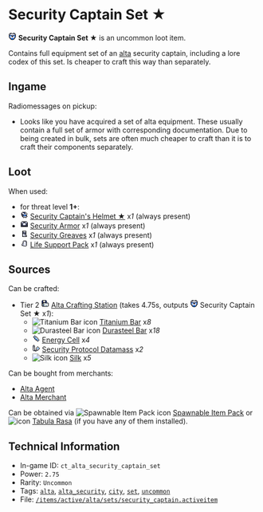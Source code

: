# Security Captain Set ★

<img src="https://raw.githubusercontent.com/Ceterai/Enternia/main/items/active/alta/sets/security_captain.png" alt="Security Captain Set ★ icon" loading="lazy" width="auto" height="16px"/> **Security Captain Set ★** is an uncommon loot item.

Contains full equipment set of an [alta](https://ceterai.github.io/MyEnternia/Wiki/Tags/Alta) security captain, including a lore codex of this set.
Is cheaper to craft this way than separately.

## Ingame

Radiomessages on pickup:

- Looks like you have acquired a set of alta equipment. These usually contain a full set of armor with corresponding documentation. Due to being created in bulk, sets are often much cheaper to craft than it is to craft their components separately.

## Loot

When used:

- for threat level **1+**:
- <img src="https://raw.githubusercontent.com/Ceterai/Enternia/main/items/armors/alta/tier4/security/captain_helmet/icon.png" alt="Security Captain's Helmet ★ icon" loading="lazy" width="auto" height="16px"/> [Security Captain's Helmet ★](https://ceterai.github.io/MyEnternia/Wiki/SecurityCaptain'sHelmet) x*1* (always present)
- <img src="https://raw.githubusercontent.com/Ceterai/Enternia/main/items/armors/alta/tier4/security/chest/icon.png" alt="Security Armor icon" loading="lazy" width="auto" height="16px"/> [Security Armor](https://ceterai.github.io/MyEnternia/Wiki/SecurityArmor) x*1* (always present)
- <img src="https://raw.githubusercontent.com/Ceterai/Enternia/main/items/armors/alta/tier4/security/legwear/icon.png" alt="Security Greaves icon" loading="lazy" width="auto" height="16px"/> [Security Greaves](https://ceterai.github.io/MyEnternia/Wiki/SecurityGreaves) x*1* (always present)
- <img src="https://raw.githubusercontent.com/Ceterai/Enternia/main/items/armors/alta/tier4/security/pack/icon.png" alt="Life Support Pack icon" loading="lazy" width="auto" height="16px"/> [Life Support Pack](https://ceterai.github.io/MyEnternia/Wiki/LifeSupportPack) x*1* (always present)

## Sources

Can be crafted:

- Tier 2 ![ ](https://raw.githubusercontent.com/Ceterai/Enternia/main/objects/alta/crafting/crafting_station/icon2.png) [Alta Crafting Station](https://ceterai.github.io/MyEnternia/Wiki/AltaCraftingStation) (takes 4.75s, outputs <img src="https://raw.githubusercontent.com/Ceterai/Enternia/main/items/active/alta/sets/security_captain.png" alt="Security Captain Set ★ icon" loading="lazy" width="auto" height="16px"/> Security Captain Set ★ x*1*):
  - <img src="https://starbounder.org/mediawiki/images/9/94/Titanium_Bar.png" alt="Titanium Bar icon" loading="lazy" width="14px" height="13px"/> [Titanium Bar](https://starbounder.org/Titanium_Bar) x*8*
  - <img src="https://starbounder.org/mediawiki/images/0/09/Durasteel_Bar.png" alt="Durasteel Bar icon" loading="lazy" width="14px" height="13px"/> [Durasteel Bar](https://starbounder.org/Durasteel_Bar) x*18*
  - <img src="https://raw.githubusercontent.com/Ceterai/Enternia/main/items/generic/crafting/alta/energy_cell.png" alt="Energy Cell icon" loading="lazy" width="auto" height="16px"/> [Energy Cell](https://ceterai.github.io/MyEnternia/Wiki/EnergyCell) x*4*
  - <img src="https://raw.githubusercontent.com/Ceterai/Enternia/main/items/generic/crafting/alta/datamass.png" alt="Security Protocol Datamass icon" loading="lazy" width="auto" height="16px"/> [Security Protocol Datamass](https://ceterai.github.io/MyEnternia/Wiki/SecurityProtocolDatamass) x*2*
  - <img src="https://starbounder.org/mediawiki/images/8/83/Silk.png" alt="Silk icon" loading="lazy" width="14px" height="14px"/> [Silk](https://starbounder.org/Silk) x*5*

Can be bought from merchants:

- [Alta Agent](https://ceterai.github.io/MyEnternia/Wiki/AltaAgent)
- [Alta Merchant](https://ceterai.github.io/MyEnternia/Wiki/AltaMerchant)

Can be obtained via <img src="https://raw.githubusercontent.com/Silverfeelin/Starbound-SpawnableItemPack/master/interface/sip/iconSmall.png" alt="Spawnable Item Pack icon" width="18" height="14"/> [Spawnable Item Pack](https://steamcommunity.com/sharedfiles/filedetails/?id=733665104) or <img src="https://steamuserimages-a.akamaihd.net/ugc/263843960696222713/3EC9A7C005541F7D577EBCB8C5736B4EFC9973D6/" alt="icon" width="8" height="12"/> [Tabula Rasa](https://community.playstarbound.com/resources/the-tabula-rasa.3222/) (if you have any of them installed).

## Technical Information

- In-game ID: `ct_alta_security_captain_set`
- Power: `2.75`
- Rarity: `Uncommon`
- Tags: [`alta`](https://ceterai.github.io/MyEnternia/Wiki/Tags/Alta), [`alta_security`](https://ceterai.github.io/MyEnternia/Wiki/Tags/AltaSecurity), [`city`](https://ceterai.github.io/MyEnternia/Wiki/Tags/City), [`set`](https://ceterai.github.io/MyEnternia/Wiki/Tags/Set), [`uncommon`](https://ceterai.github.io/MyEnternia/Wiki/Tags/Uncommon)
- File: [`/items/active/alta/sets/security_captain.activeitem`](https://github.com/Ceterai/Enternia/blob/main/items/active/alta/sets/security_captain.activeitem)
